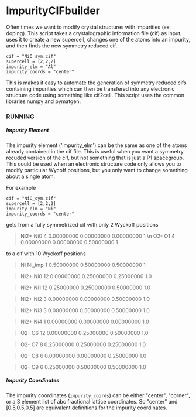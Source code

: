 # ImpurityCIFbuilder

Often times we want to modify crystal structures with impurities (ex: doping). This script takes a crystalographic information file (cif) as input, uses it to create a new supercell, changes one of the atoms into an impurity, and then finds the new symmetry reduced cif. 

```
cif = "NiO_sym.cif"
supercell = [2,2,2]
impurity_elm = "Al"
impurity_coords = "center"
```

This is makes it easy to automate the generation of symmetry reduced cifs containing impurities which can then be transfered into any electronic structure code using something like cif2cell. This script uses the common libraries numpy and pymatgen.

### RUNNING

##### Impurity Element
The impurity element ('impurity_elm') can be the same as one of the atoms already contained in the cif file. This is useful when you want a symmetry recuded version of the cif, but not something that is just a P1 spacegroup. This could be used when an electronic structure code only allows you to modify particular Wycoff positions, but you only want to change something about a single atom. 

For example

```
cif = "NiO_sym.cif"
supercell = [2,2,2]
impurity_elm = "Ni"
impurity_coords = "center"
```

gets from a fully symmetrized cif with only 2 Wyckoff positions
> Ni2+  Ni0  4  0.00000000  0.00000000  0.00000000  1 \n
> O2-  O1  4  0.00000000  0.00000000  0.50000000  1

to a cif with 10 Wyckoff positions
>   Ni  Ni_imp  1  0.50000000  0.50000000  0.50000000  1

>  Ni2+  Ni0  12  0.00000000  0.25000000  0.25000000  1.0

>  Ni2+  Ni1  12  0.25000000  0.25000000  0.50000000  1.0

>  Ni2+  Ni2  3  0.00000000  0.00000000  0.50000000  1.0

>  Ni2+  Ni3  3  0.00000000  0.50000000  0.50000000  1.0

>  Ni2+  Ni4  1  0.00000000  0.00000000  0.00000000  1.0

>  O2-  O6  12  0.00000000  0.25000000  0.50000000  1.0

>  O2-  O7  8  0.25000000  0.25000000  0.25000000  1.0

>  O2-  O8  6  0.00000000  0.00000000  0.25000000  1.0

>  O2-  O9  6  0.25000000  0.50000000  0.50000000  1.0


##### Impurity Coordinates
The impurity coordinates (`impurity_coords`) can be either "center", "corner", or a 3 element list of abc fractional lattice coordinates. So "center" and [0.5,0.5,0.5] are equivalent definitions for the impurity coordinates.
